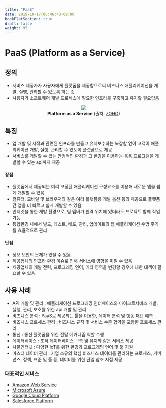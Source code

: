 ```yaml
---
title: "PaaS"
date: 2019-10-17T08:46:43+09:00
bookFlatSection: true
draft: false
weight: 95
---
```


# PaaS (Platform as a Service)

## 정의

- 서비스 제공자가 사용자에게 플랫폼을 제공함으로써 비즈니스 애플리케이션을 개발, 실행, 관리할 수 있도록 하는 것 
- 사용자가 소프트웨어 개발 프로세스에 필요한 인프라를 구축하고 유지할 필요없음  

<div style="text-align:center" >
    <img src="/static/images/cloud/paas.gif" />
    <div><b>Platform as a Service</b> (출처. <a href="https://www.zoho.com/creator/paas.html">ZOHO</a>)</div>
</div>

## 특징 

- 앱 개발 및 시작과 관련된 인프라를 만들고 유지보수하는 복잡함 없이 고객이 애플리케이션 개발, 실행, 관리할 수 있도록 플랫폼으로 제공 
- 서비스를 개발할 수 있는 안정적인 환경과 그 환경을 이용하는 응용 프로그램을 개발할 수 있는 api까지 제공

#### 장점 

- 플랫폼에서 제공되는 미리 코딩된 애플리케이션 구성요소를 이용해 새로운 앱을 쉽게 개발할 수 있음 
- 컴퓨터, 모바일 및 브라우저와 같은 여러 플랫폼용 개발 옵션 등의 제공으로 플랫폼 간 앱을 더 빠르고 쉽게 개발할 수 있음 
- 인터넷을 통한 개발 환경으로, 팀 멤버가 원격 위치에 있더라도 프로젝트 함께 작업 가능 
- 통합환경 내에서 빌드, 테스트, 배포, 관리, 업데이트의 웹 애플리케이션 수명 주기를 효율적으로 관리 

#### 단점 

- 정보 보안의 문제가 있을 수 있음 
- 제공업체의 인프라 환경 이슈로 인해 서비스에 영향을 미칠 수 있음 
- 제공업체의 개발 전략, 프로그래밍 언어, 기타 영역을 변경할 경우에 대한 대책이 필요할 수 있음 

## 사용 사례

- API 개발 및 관리 : 애플리케이션 프로그래밍 인터페이스와 마이크로서비스 개발, 실행, 관리, 보호를 위한 api 개발 및 관리 
- 비즈니스 분석 : PaaS로 제공되는 툴을 이용한, 데이터 분석 및 행동 패턴 예측  
- 비즈니스 프로세스 관리 : 비즈니스 규칙 및 서비스 수준 협약을 포함한 프로세스 관리 
- 통신 : 통신 플랫폼을 위한 전달 메커니즘 역할 수행 
- 데이터베이스 : 조직 데이터베이스 구축 및 유지와 같은 서비스 제공 
- 사물인터넷 : 다양한 IoT를 위한 환경과 프로그래밍 언어 및 툴 지원 
- 마스터 데이터 관리 : 기업 소유의 핵심 비즈니스 데이터를 관리하는 프로세스, 거버넌스, 정책, 표준 및 툴 등, 데이터를 위한 단일 참조 지점 제공 

### 대표적인 서비스

- [Amazon Web Service](https://aws.amazon.com/ko/)
- [Microsoft Azure](https://azure.microsoft.com)
- [Google Cloud Platform](https://cloud.google.com)
- [Salesforce Platform](https://www.salesforce.com/kr/products/platform/overview/)
